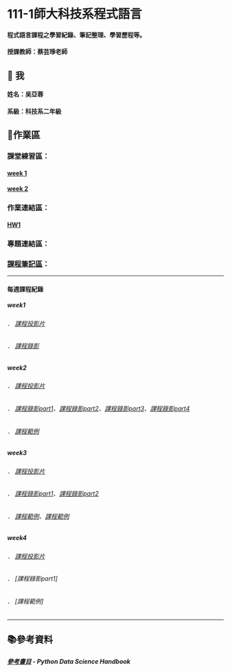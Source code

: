 # 111-1師大科技系程式語言
#### 程式語言課程之學習紀錄、筆記整理、學習歷程等。
#### 授課教師：蔡芸琤老師
## 🦕 我
#### 姓名：吳亞蓉
#### 系級：科技系二年級

## 📃作業區
### 課堂練習區：
#### [week 1](https://github.com/Ya-Rong/PL/tree/main/week1_220908)
#### [week 2](https://github.com/Ya-Rong/PL/tree/main/week2_220915)
### 作業連結區：
#### [HW1](https://github.com/Ya-Rong/PL/blob/main/HW1/HW1.ipynb)
### 專題連結區：
### [課程筆記區](https://docs.google.com/document/d/1EKK-1l7MgIeq1OZ5F1fcGJwqpsR4wyJfoSrK1jw0ZrA/edit)：
--------------------
#### 每週課程紀錄
##### week1
###### ． [課程投影片](https://docs.google.com/presentation/d/e/2PACX-1vS_11f3KIeNeqmInAKfHaDzOTxK_ff05aI3H3hanLX1qI6Z8iHhbOfqEUgl3Gzx3s1pYtjIZcdzECSP/pub?start=false&loop=false&delayms=3000&slide=id.p)
###### ． [課程錄影](https://www.youtube.com/watch?v=LiPvUoV-Dy4)
##### week2
###### ． [課程投影片](https://docs.google.com/presentation/d/e/2PACX-1vQa2_6HxpBPDUjViqvd82AqQfnywwWwETU60fLexCe7ADD8A7kHkpGjkmO6kCSYyw-AFrSCfG3THXiA/pub?start=false&loop=false&delayms=3000&slide=id.g1550974f6fd_2_0)
###### ． [課程錄影part1](https://www.youtube.com/watch?v=6jbkOM0-W0s)、[課程錄影part2](https://www.youtube.com/watch?v=VT076Yvgego)、[課程錄影part3](https://www.youtube.com/watch?v=i32Oj4aakGA)、[課程錄影part4](https://www.youtube.com/watch?v=LVRjvGONLZQ)
###### ． [課程範例](https://github.com/pecu/PL/blob/main/Python01.ipynb)
##### week3
###### ． [課程投影片](https://docs.google.com/presentation/d/e/2PACX-1vSAw9A5Eu_lHKzShkG8CacnBGk4xauhztCRro8AaxmllMd-gGR3iZpgeV2q8Yz4Fm7CRgfW7fmZSnTJ/pub?start=false&loop=false&delayms=3000&slide=id.p)
###### ． [課程錄影part1](https://www.youtube.com/watch?v=7ZHK0wDuJrc)、[課程錄影part2](https://www.youtube.com/watch?v=gTEH5gK1Cko)
###### ． [課程範例](https://github.com/pecu/PL/blob/main/Python02.ipynb)、[課程範例](https://github.com/pecu/LawTech/blob/main/Learning-Materials/C1_Python_%E5%9F%BA%E7%A4%8E_02/python_%E5%9F%BA%E7%A4%8E%E7%B5%84%E5%90%88%E4%BA%8C_code.ipynb)
##### week4
###### ． [課程投影片](https://docs.google.com/presentation/d/e/2PACX-1vRR3pc8mhMsa4xByYW6vKqtJiJCsAaeLLCvmRVf3RquXZDwY3yk0H9vcF3CGwkVh5ypqe5Yto0-E88d/pub?start=false&loop=false&delayms=3000&slide=id.p)
###### ． [課程錄影part1]
###### ． [課程範例]
--------------------
## 📚參考資料
##### [參考書目](https://jakevdp.github.io/PythonDataScienceHandbook/) - Python Data Science Handbook